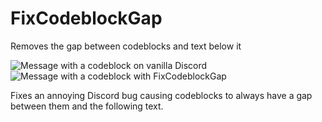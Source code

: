 # FixCodeblockGap

Removes the gap between codeblocks and text below it

![Message with a codeblock on vanilla Discord]()
![Message with a codeblock with FixCodeblockGap]()

Fixes an annoying Discord bug causing codeblocks to always have a gap between
them and the following text.
